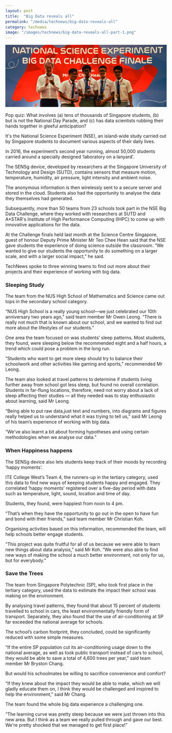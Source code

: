```yaml
---
layout: post
title:  "Big Data reveals all"
permalink: "/media/technews/big-data-reveals-all"
category: technews
image: "/images/technews/big-data-reveals-all-part-1.png"
---
```


![Big Data reveals all](/images/technews/big-data-reveals-all-part-1.png)

Pop quiz: What involves (a) tens of thousands of Singapore students, (b) but is not the National Day Parade, and (c) has data scientists rubbing their hands together in gleeful anticipation? 

It's the National Science Experiment (NSE), an island-wide study carried out by Singapore students to document various aspects of their daily lives.

In 2016, the experiment’s second year running, almost 50,000 students carried around a specially designed ‘laboratory on a lanyard’. 

The SENSg device, developed by researchers at the Singapore University of Technology and Design (SUTD), contains sensors that measure motion, temperature, humidity, air pressure, light intensity and ambient noise.

The anonymous information is then wirelessly sent to a secure server and stored in the cloud. Students also had the opportunity to analyse the data they themselves had generated.

Subsequently, more than 50 teams from 23 schools took part in the NSE Big Data Challenge, where they worked with researchers at SUTD and A*STAR's Institute of High Performance Computing (IHPC) to come up with innovative applications for the data.

At the Challenge finals held last month at the Science Centre Singapore, guest of honour Deputy Prime Minister Mr Teo Chee Hean said that the NSE gave students the experience of doing science outside the classroom. “We wanted to give our students the opportunity to do something on a larger scale, and with a larger social impact,” he said.  

TechNews spoke to three winning teams to find out more about their projects and their experience of working with big data.

### **Sleeping Study**
The team from the NUS High School of Mathematics and Science came out tops in the secondary school category.

“NUS High School is a really young school—we just celebrated our 10th anniversary two years ago,” said team member Mr Owen Leong. “There is really not much that is known about our school, and we wanted to find out more about the lifestyles of our students.”

One area the team focused on was students’ sleep patterns. Most students, they found, were sleeping below the recommended eight and a half hours, a trend which could pose a problem in the long run.

“Students who want to get more sleep should try to balance their schoolwork and other activities like gaming and sports,” recommended Mr Leong.

The team also looked at travel patterns to determine if students living further away from school got less sleep, but found no overall correlation. Students in far-flung locations, therefore, need not worry about a lack of sleep affecting their studies — all they needed was to stay enthusiastic about learning, said Mr Leong.  

“Being able to put raw data,just text and numbers, into diagrams and figures really helped us to understand what it was trying to tell us,” said Mr Leong of his team’s experience of working with big data.

“We've also learnt a bit about forming hypotheses and using certain methodologies when we analyse our data.”

### **When Happiness happens**
The SENSg device also lets students keep track of their moods by recording ‘happy moments’.

ITE College West’s Team 4, the runners-up in the tertiary category, used this data to find new ways of keeping students happy and engaged. They correlated ‘happy moments’ registered over a five-day period with data such as temperature, light, sound, location and time of day.

Students, they found, were happiest from noon to 4 pm.

“That’s when they have the opportunity to go out in the open to have fun and bond with their friends,” said team member Mr Christian Koh.

Organising activities based on this information, recommended the team, will help schools better engage students.

“This project was quite fruitful for all of us because we were able to learn new things about data analysis,” said Mr Koh. “We were also able to find new ways of making the school a much better environment, not only for us, but for everybody.”

### **Save the Trees**
The team from Singapore Polytechnic (SP), who took first place in the tertiary category, used the data to estimate the impact their school was making on the environment.

By analysing travel patterns, they found that about 15 percent of students travelled to school in cars, the least environmentally friendly form of transport. Separately, they also found that the use of air-conditioning at SP far exceeded the national average for schools.

The school’s carbon footprint, they concluded, could be significantly reduced with some simple measures.

“If the entire SP population cut its air-conditioning usage down to the national average, as well as took public transport instead of cars to school, they would be able to save a total of 4,600 trees per year,” said team member Mr Bryston Chang.

But would his schoolmates be willing to sacrifice convenience and comfort?

“If they knew about the impact they would be able to make, which we will gladly educate them on, I think they would be challenged and inspired to help the environment,” said Mr Chang.  

The team found the whole big data experience a challenging one.

“The learning curve was pretty steep because we were just thrown into this new area. But I think as a team we really pulled through and gave our best. We're pretty shocked that we managed to get first place!”
